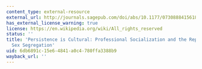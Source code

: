 ```yaml
---
content_type: external-resource
external_url: http://journals.sagepub.com/doi/abs/10.1177/0730888415618728
has_external_license_warning: true
license: https://en.wikipedia.org/wiki/All_rights_reserved
status: ''
title: 'Persistence is Cultural: Professional Socialization and the Reproduction of
  Sex Segregation'
uid: 6db6891c-15e6-4841-a0c4-780ffa3388b9
wayback_url: ''
---
```

